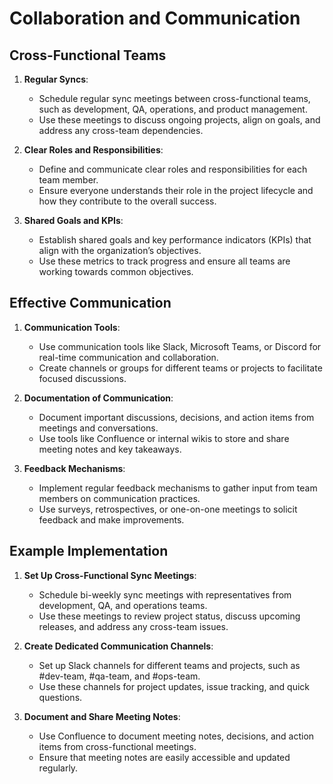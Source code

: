 # Collaboration and Communication

## Cross-Functional Teams

1. **Regular Syncs**:
   - Schedule regular sync meetings between cross-functional teams, such as development, QA, operations, and product management.
   - Use these meetings to discuss ongoing projects, align on goals, and address any cross-team dependencies.

2. **Clear Roles and Responsibilities**:
   - Define and communicate clear roles and responsibilities for each team member.
   - Ensure everyone understands their role in the project lifecycle and how they contribute to the overall success.

3. **Shared Goals and KPIs**:
   - Establish shared goals and key performance indicators (KPIs) that align with the organization’s objectives.
   - Use these metrics to track progress and ensure all teams are working towards common objectives.

## Effective Communication

1. **Communication Tools**:
   - Use communication tools like Slack, Microsoft Teams, or Discord for real-time communication and collaboration.
   - Create channels or groups for different teams or projects to facilitate focused discussions.

2. **Documentation of Communication**:
   - Document important discussions, decisions, and action items from meetings and conversations.
   - Use tools like Confluence or internal wikis to store and share meeting notes and key takeaways.

3. **Feedback Mechanisms**:
   - Implement regular feedback mechanisms to gather input from team members on communication practices.
   - Use surveys, retrospectives, or one-on-one meetings to solicit feedback and make improvements.

## Example Implementation

1. **Set Up Cross-Functional Sync Meetings**:
   - Schedule bi-weekly sync meetings with representatives from development, QA, and operations teams.
   - Use these meetings to review project status, discuss upcoming releases, and address any cross-team issues.

2. **Create Dedicated Communication Channels**:
   - Set up Slack channels for different teams and projects, such as #dev-team, #qa-team, and #ops-team.
   - Use these channels for project updates, issue tracking, and quick questions.

3. **Document and Share Meeting Notes**:
   - Use Confluence to document meeting notes, decisions, and action items from cross-functional meetings.
   - Ensure that meeting notes are easily accessible and updated regularly.
